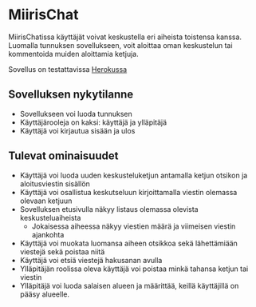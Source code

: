 # MiirisChat
MiirisChatissa käyttäjät voivat keskustella eri aiheista toistensa kanssa. Luomalla tunnuksen sovellukseen, voit aloittaa oman keskustelun tai kommentoida muiden aloittamia ketjuja.

Sovellus on testattavissa [Herokussa](https://miirischat.herokuapp.com/)

## Sovelluksen nykytilanne
- Sovellukseen voi luoda tunnuksen
- Käyttäjärooleja on kaksi: käyttäjä ja ylläpitäjä
- Käyttäjä voi kirjautua sisään ja ulos


## Tulevat ominaisuudet
- Käyttäjä voi luoda uuden keskusteluketjun antamalla ketjun otsikon ja aloitusviestin sisällön
- Käyttäjä voi osallistua keskutseluun kirjoittamalla viestin olemassa olevaan ketjuun
- Sovelluksen etusivulla näkyy listaus olemassa olevista keskusteluaiheista
  - Jokaisessa aiheessa näkyy viestien määrä ja viimeisen viestin ajankohta
- Käyttäjä voi muokata luomansa aiheen otsikkoa sekä lähettämiään viestejä sekä poistaa niitä
- Käyttäjä voi etsiä viestejä hakusanan avulla
- Ylläpitäjän roolissa oleva käyttäjä voi poistaa minkä tahansa ketjun tai viestin
- Ylläpitäjä voi luoda salaisen alueen ja määrittää, keillä käyttäjillä on pääsy alueelle.


